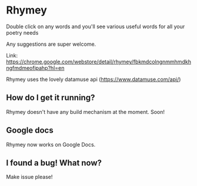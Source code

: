 # Rhymey

Double click on any words and you'll see various useful words for all your poetry needs

Any suggestions are super welcome.

Link: https://chrome.google.com/webstore/detail/rhymey/fbkmdcolngnmmhmdkhngfmdmeofipahp?hl=en

Rhymey uses the lovely datamuse api (https://www.datamuse.com/api/)

## How do I get it running?

Rhymey doesn't have any build mechanism at the moment. Soon!

## Google docs

Rhymey now works on Google Docs. 

## I found a bug! What now? 

Make issue please!

